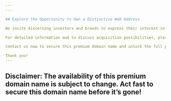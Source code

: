 ```yaml
---
---

## Explore the Opportunity to Own a Distinctive Web Address

We invite discerning investors and brands to express their interest in this premium domain name. A unique online identity could be the cornerstone of your digital strategy, offering unparalleled branding and marketing advantages.

For detailed information and to discuss acquisition possibilities, please reach out to our domain management team. Embrace the chance to elevate your online presence with this exclusive domain.

Contact us now to secure this premium domain name and unlock the full potential of your online venture!

Thank you!
---
```

## Disclaimer: The availability of this premium domain name is subject to change. Act fast to secure this domain name before it’s gone!
